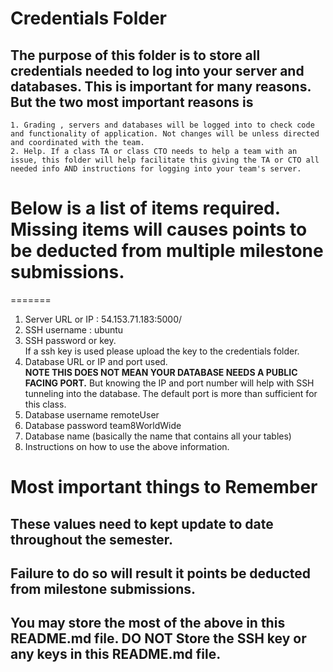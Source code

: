 # Credentials Folder

## The purpose of this folder is to store all credentials needed to log into your server and databases. This is important for many reasons. But the two most important reasons is
    1. Grading , servers and databases will be logged into to check code and functionality of application. Not changes will be unless directed and coordinated with the team.
    2. Help. If a class TA or class CTO needs to help a team with an issue, this folder will help facilitate this giving the TA or CTO all needed info AND instructions for logging into your team's server.


# Below is a list of items required. Missing items will causes points to be deducted from multiple milestone submissions.

=======
1. Server URL or IP : 54.153.71.183:5000/
2. SSH username : ubuntu
3. SSH password or key.
    <br> If a ssh key is used please upload the key to the credentials folder.
4. Database URL or IP and port used.
    <br><strong> NOTE THIS DOES NOT MEAN YOUR DATABASE NEEDS A PUBLIC FACING PORT.</strong> But knowing the IP and port number will help with SSH tunneling into the database. The default port is more than sufficient for this class.
5. Database username remoteUser
6. Database password team8WorldWide
7. Database name (basically the name that contains all your tables)
8. Instructions on how to use the above information.

# Most important things to Remember
## These values need to kept update to date throughout the semester. <br>
## <strong>Failure to do so will result it points be deducted from milestone submissions.</strong><br>
## You may store the most of the above in this README.md file. DO NOT Store the SSH key or any keys in this README.md file.
